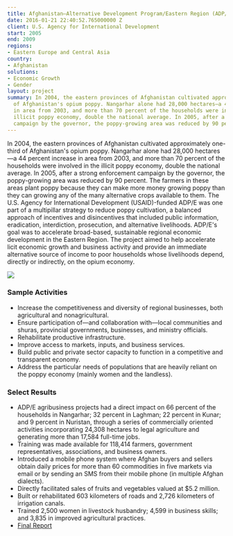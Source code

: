 ```yaml
---
title: Afghanistan—Alternative Development Program/Eastern Region (ADP/E)
date: 2016-01-21 22:40:52.765000000 Z
client: U.S. Agency for International Development
start: 2005
end: 2009
regions:
- Eastern Europe and Central Asia
country:
- Afghanistan
solutions:
- Economic Growth
- Gender
layout: project
summary: In 2004, the eastern provinces of Afghanistan cultivated approximately one-third
  of Afghanistan's opium poppy. Nangarhar alone had 28,000 hectares—a 44 percent increase
  in area from 2003, and more than 70 percent of the households were involved in the
  illicit poppy economy, double the national average. In 2005, after a strong enforcement
  campaign by the governor, the poppy-growing area was reduced by 90 percent.
---
```


In 2004, the eastern provinces of Afghanistan cultivated approximately one-third of Afghanistan's opium poppy. Nangarhar alone had 28,000 hectares—a 44 percent increase in area from 2003, and more than 70 percent of the households were involved in the illicit poppy economy, double the national average. In 2005, after a strong enforcement campaign by the governor, the poppy-growing area was reduced by 90 percent. The farmers in these areas plant poppy because they can make more money growing poppy than they can growing any of the many alternative crops available to them. The U.S. Agency for International Development (USAID)-funded ADP/E was one part of a multipillar strategy to reduce poppy cultivation, a balanced approach of incentives and disincentives that included public information, eradication, interdiction, prosecution, and alternative livelihoods. ADP/E's goal was to accelerate broad-based, sustainable regional economic development in the Eastern Region. The project aimed to help accelerate licit economic growth and business activity and provide an immediate alternative source of income to poor households whose livelihoods depend, directly or indirectly, on the opium economy.

![][1]

###  Sample Activities

* Increase the competitiveness and diversity of regional businesses, both agricultural and nonagricultural.
* Ensure participation of—and collaboration with—local communities and shuras, provincial governments, businesses, and ministry officials.
* Rehabilitate productive infrastructure.
* Improve access to markets, inputs, and business services.
* Build public and private sector capacity to function in a competitive and transparent economy.
* Address the particular needs of populations that are heavily reliant on the poppy economy (mainly women and the landless).

###  Select Results

* ADP/E agribusiness projects had a direct impact on 66 percent of the households in Nangarhar; 32 percent in Laghman; 22 percent in Kunar; and 9 percent in Nuristan, through a series of commercially oriented activities incorporating 24,308 hectares to legal agriculture and generating more than 17,584 full-time jobs.
* Training was made available for 118,414 farmers, government representatives, associations, and business owners.
* Introduced a mobile phone system where Afghan buyers and sellers obtain daily prices for more than 60 commodities in five markets via email or by sending an SMS from their mobile phone (in multiple Afghan dialects).
* Directly facilitated sales of fruits and vegetables valued at $5.2 million.
* Built or rehabilitated 603 kilometers of roads and 2,726 kilometers of irrigation canals.
* Trained 2,500 women in livestock husbandry; 4,599 in business skills; and 3,835 in improved agricultural practices.
* [Final Report][2]

[1]: https://assetify-dai.com/projects/ADPE.jpg
[2]: http://dai.com/sites/default/files/pdfs/adpe_final_report.pdf
